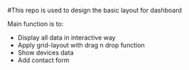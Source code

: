 #This repo is used to design the basic layout for dashboard

Main function is to:
- Display all data in interactive way
- Apply grid-layout with drag n drop function
- Show devices data
- Add contact form
